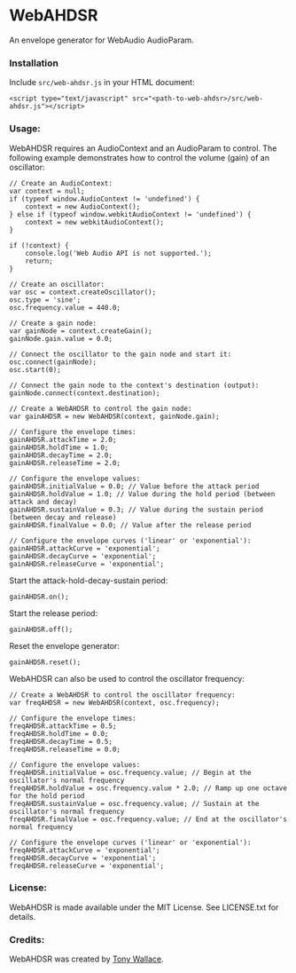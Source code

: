 # WebAHDSR
An envelope generator for WebAudio AudioParam.  

### Installation

Include `src/web-ahdsr.js` in your HTML document:

	<script type="text/javascript" src="<path-to-web-ahdsr>/src/web-ahdsr.js"></script>

### Usage:

WebAHDSR requires an AudioContext and an AudioParam to control. The following example demonstrates how to control the volume (gain) of an oscillator:

	// Create an AudioContext:
	var context = null;
	if (typeof window.AudioContext != 'undefined') {
		context = new AudioContext();
	} else if (typeof window.webkitAudioContext != 'undefined') {
		context = new webkitAudioContext();
	}

	if (!context) {
		console.log('Web Audio API is not supported.');
		return;
	}

	// Create an oscillator:
	var osc = context.createOscillator();
	osc.type = 'sine';
	osc.frequency.value = 440.0;

	// Create a gain node:
	var gainNode = context.createGain();
	gainNode.gain.value = 0.0;

	// Connect the oscillator to the gain node and start it:
	osc.connect(gainNode);
	osc.start(0);

	// Connect the gain node to the context's destination (output):
	gainNode.connect(context.destination);

	// Create a WebAHDSR to control the gain node:
	var gainAHDSR = new WebAHDSR(context, gainNode.gain);

	// Configure the envelope times:
	gainAHDSR.attackTime = 2.0;
	gainAHDSR.holdTime = 1.0;
	gainAHDSR.decayTime = 2.0;
	gainAHDSR.releaseTime = 2.0;

	// Configure the envelope values:
	gainAHDSR.initialValue = 0.0; // Value before the attack period
	gainAHDSR.holdValue = 1.0; // Value during the hold period (between attack and decay)
	gainAHDSR.sustainValue = 0.3; // Value during the sustain period (between decay and release)
	gainAHDSR.finalValue = 0.0; // Value after the release period

	// Configure the envelope curves ('linear' or 'exponential'):
	gainAHDSR.attackCurve = 'exponential';
	gainAHDSR.decayCurve = 'exponential';
	gainAHDSR.releaseCurve = 'exponential';

Start the attack-hold-decay-sustain period:

	gainAHDSR.on();

Start the release period:

	gainAHDSR.off();

Reset the envelope generator:

	gainAHDSR.reset();

WebAHDSR can also be used to control the oscillator frequency:

	// Create a WebAHDSR to control the oscillator frequency:
	var freqAHDSR = new WebAHDSR(context, osc.frequency);

	// Configure the envelope times:
	freqAHDSR.attackTime = 0.5;
	freqAHDSR.holdTime = 0.0;
	freqAHDSR.decayTime = 0.5;
	freqAHDSR.releaseTime = 0.0;

	// Configure the envelope values:
	freqAHDSR.initialValue = osc.frequency.value; // Begin at the oscillator's normal frequency
	freqAHDSR.holdValue = osc.frequency.value * 2.0; // Ramp up one octave for the hold period
	freqAHDSR.sustainValue = osc.frequency.value; // Sustain at the oscillator's normal frequency
	freqAHDSR.finalValue = osc.frequency.value; // End at the oscillator's normal frequency

	// Configure the envelope curves ('linear' or 'exponential'):
	freqAHDSR.attackCurve = 'exponential';
	freqAHDSR.decayCurve = 'exponential';
	freqAHDSR.releaseCurve = 'exponential';

### License:
WebAHDSR is made available under the MIT License. See LICENSE.txt for details.  

### Credits:
WebAHDSR was created by [Tony Wallace](http://tonywallace.ca).  


